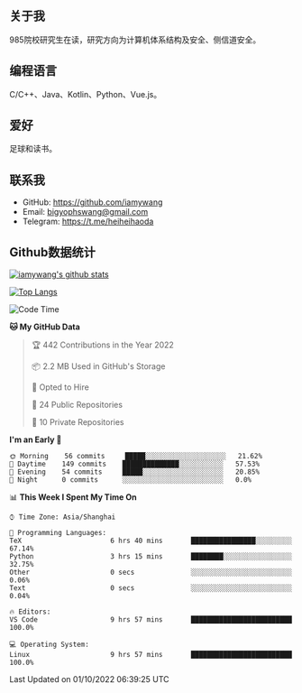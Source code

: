 ## 关于我

985院校研究生在读，研究方向为计算机体系结构及安全、侧信道安全。

## 编程语言

C/C++、Java、Kotlin、Python、Vue.js。

## 爱好

足球和读书。

## 联系我

- GitHub: https://github.com/iamywang
- Email: bigyophswang@gmail.com
- Telegram: https://t.me/heiheihaoda

## Github数据统计

[![iamywang's github stats](https://github-readme-stats.vercel.app/api?username=iamywang&count_private=true&show_icons=true)]()

[![Top Langs](https://github-readme-stats.vercel.app/api/top-langs/?username=iamywang&layout=compact)]()

<!--START_SECTION:waka-->
![Code Time](http://img.shields.io/badge/Code%20Time-585%20hrs%2054%20mins-blue)

**🐱 My GitHub Data** 

> 🏆 442 Contributions in the Year 2022
 > 
> 📦 2.2 MB Used in GitHub's Storage 
 > 
> 💼 Opted to Hire
 > 
> 📜 24 Public Repositories 
 > 
> 🔑 10 Private Repositories  
 > 
**I'm an Early 🐤** 

```text
🌞 Morning    56 commits     █████░░░░░░░░░░░░░░░░░░░░   21.62% 
🌆 Daytime    149 commits    ██████████████░░░░░░░░░░░   57.53% 
🌃 Evening    54 commits     █████░░░░░░░░░░░░░░░░░░░░   20.85% 
🌙 Night      0 commits      ░░░░░░░░░░░░░░░░░░░░░░░░░   0.0%

```


📊 **This Week I Spent My Time On** 

```text
⌚︎ Time Zone: Asia/Shanghai

💬 Programming Languages: 
TeX                      6 hrs 40 mins       ████████████████░░░░░░░░░   67.14% 
Python                   3 hrs 15 mins       ████████░░░░░░░░░░░░░░░░░   32.75% 
Other                    0 secs              ░░░░░░░░░░░░░░░░░░░░░░░░░   0.06% 
Text                     0 secs              ░░░░░░░░░░░░░░░░░░░░░░░░░   0.04%

🔥 Editors: 
VS Code                  9 hrs 57 mins       █████████████████████████   100.0%

💻 Operating System: 
Linux                    9 hrs 57 mins       █████████████████████████   100.0%

```


 Last Updated on 01/10/2022 06:39:25 UTC
<!--END_SECTION:waka-->
